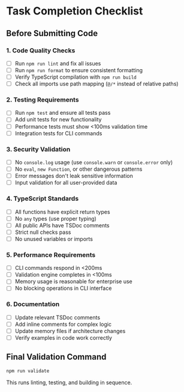 # Task Completion Checklist

## Before Submitting Code

### 1. Code Quality Checks
- [ ] Run `npm run lint` and fix all issues
- [ ] Run `npm run format` to ensure consistent formatting  
- [ ] Verify TypeScript compilation with `npm run build`
- [ ] Check all imports use path mapping (`@/*` instead of relative paths)

### 2. Testing Requirements
- [ ] Run `npm test` and ensure all tests pass
- [ ] Add unit tests for new functionality
- [ ] Performance tests must show <100ms validation time
- [ ] Integration tests for CLI commands

### 3. Security Validation
- [ ] No `console.log` usage (use `console.warn` or `console.error` only)
- [ ] No `eval`, `new Function`, or other dangerous patterns
- [ ] Error messages don't leak sensitive information
- [ ] Input validation for all user-provided data

### 4. TypeScript Standards
- [ ] All functions have explicit return types
- [ ] No `any` types (use proper typing)
- [ ] All public APIs have TSDoc comments
- [ ] Strict null checks pass
- [ ] No unused variables or imports

### 5. Performance Requirements
- [ ] CLI commands respond in <200ms
- [ ] Validation engine completes in <100ms
- [ ] Memory usage is reasonable for enterprise use
- [ ] No blocking operations in CLI interface

### 6. Documentation
- [ ] Update relevant TSDoc comments
- [ ] Add inline comments for complex logic
- [ ] Update memory files if architecture changes
- [ ] Verify examples in code work correctly

## Final Validation Command
```bash
npm run validate
```
This runs linting, testing, and building in sequence.